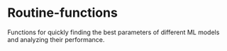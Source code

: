 # Routine-functions
Functions for quickly finding the best parameters of different ML models and analyzing their performance.
